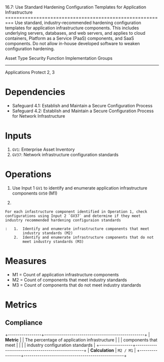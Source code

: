 16.7: Use Standard Hardening Configuration Templates for Application
Infrastructure =========================================================
Use standard, industry-recommended hardening configuration templates for
application infrastructure components. This includes underlying servers,
databases, and web servers, and applies to cloud containers, Platform as
a Service (PaaS) components, and SaaS components. Do not allow in-house
developed software to weaken configuration hardening.

  Asset Type     Security Function   Implementation Groups
  -------------- ------------------- -----------------------
  Applications   Protect             2, 3

# Dependencies

-   Safeguard 4.1: Establish and Maintain a Secure Configuration Process
-   Safeguard 4.2: Establish and Maintain a Secure Configuration Process
    for Network Infrastructure

# Inputs

1.  `GV1`: Enterprise Asset Inventory
2.  `GV37`: Network infrastructure configuration standards

# Operations

1.  Use Input 1 `GV1` to identify and enumerate application
    infrastructure components `GV50` (M1)

2.  

    For each infastructure component identified in Operation 1, check configurations using Input 2 `GV37` and determine if they meet industry recommended hardening configuraion standards

    :   1.  Identify and enumerate infrastructure components that meet
            industry standards (M2)
        2.  Identify and enumerate infrastructure components that do not
            meet industry standards (M3)

# Measures

-   M1 = Count of application infrastructure components
-   M2 = Count of components that meet industry standards
-   M3 = Count of components that do not meet industry standards

# Metrics

## Compliance

+-----------------+---------------------------------------------------+
| **Metric**      | | The percentage of application infrastructure    |
|                 |   components that meet                            |
|                 | | industry configuration standards                |
+-----------------+---------------------------------------------------+
| **Calculation** | `M2 / M1`                                         |
+-----------------+---------------------------------------------------+
